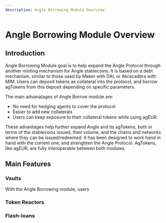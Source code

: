 ```yaml
---
description: Angle Borrowing Module Overview
---
```


# Angle Borrowing Module Overview

## Introduction

Angle Borrowing Module goal is to help expand the Angle Protocol through another minting mechanism for Angle stablecoins. It is based on a debt mechanism, similar to those used by Maker with DAI, or Abracadbra with MIM. Users can deposit tokens as collateral into the protocol, and borrow agTokens from this deposit depending on specific parameters. 

The main advanatages of Angle Borrow module are: 
* No need for hedging agents to cover the protocol
* Easier to add new collaterals
* Users can keep exposure to their collateral tokens while using agEUR

These advantages help further expand Angle and its agTokens, both in terms of the stablecoins issued, their volume, and the chains and networks where they can be issued/redeemed. It has been designed to work hand in hand with the current one, and strenghten the Angle Protocol. AgTokens, like agEUR, are fully interoperable between both modules.


## Main Features

### Vaults

With the Angle Borrowing module, users 

### Token Reactors

### Flash-loans